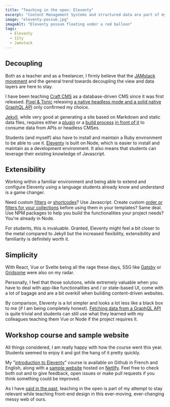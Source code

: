 ```yaml
---
title: "Teaching in the open: Eleventy"
excerpt: "Content Management Systems and structured data are part of my teaching duties. From the get go, I decided to cover both a database-driven CMS and a Static Site Generator. As far as the latter goes, I switched from Jekyll to Eleventy this year."
image: "eleventy-possum.jpg"
imageAlt: "Eleventy possum floating under a red balloon"
tags:
  - Eleventy
  - 11ty
  - Jamstack
---
```


## Decoupling

Both as a teacher and as a freelancer, I firmly believe that the [JAMstack movement](https://jamstack.org/) and the general trend towards decoupling the view and data layers are here to stay.

I have been teaching [Craft CMS](https://craftcms.com/) as a database-driven CMS since it was first released. [Pixel & Tonic](https://pixelandtonic.com/) releasing [a native headless mode and a solid native GraphQL API](https://craftcms.com/blog/craft-33) only confirmed my choice.

[Jekyll](https://jekyllrb.com/), while very good at generating a site based on Markdown and static data files, requires either a [plugin](https://github.com/brockfanning/jekyll-get-json) or a [build process](https://twitter.com/philhawksworth/status/1159193504851144705) [in front of it](https://david.darn.es/tutorial/2019/08/11/use-ghost-with-jekyll/) to consume data from APIs or headless CMSes.

Students (and myself) also have to install and maintain a Ruby environment to be able to use it. [Eleventy](https://www.11ty.dev/) is built on Node, which is easier to install and maintain as a development environment. It also means that students can leverage their existing knowledge of Javascript.

## Extensibility

Working within a familiar environment and being able to extend and configure Eleventy using a language students already know and understand is a game changer.

Need custom [filters](https://www.11ty.dev/docs/filters/) or [shortcodes](https://www.11ty.dev/docs/shortcodes/)? Use Javascript. Create custom [order or filters for your collections](https://www.11ty.dev/docs/collections/) before using them in your templates? Same deal. Use NPM packages to help you build the functionalities your project needs? You're already in Node.

For students, this is invaluable. Granted, Eleventy might feel a bit closer to the metal compared to Jekyll but the increased flexibility, extensibility and familiarity is definitely worth it.

## Simplicity

With React, Vue or Svelte being all the rage these days, SSG like [Gatsby](https://www.gatsbyjs.org/) or [Gridsome](https://gridsome.org/) were also on my radar.

Personally, I feel that those solutions, while extremely valuable when you have to deal with app-like functionalities and / or state-based UI, come with a lot of bagage and are a bit overkill when building content-driven websites.

By comparison, Eleventy is a lot simpler and looks a lot less like a black box to me (if I am being completely honest). [Fetching data from a GraphQL API](https://www.webstoemp.com/blog/headless-cms-graphql-api-eleventy/) is quite trivial and students can still use what they learned with my colleagues teaching them Vue or Node if the project requires it.

## Workshop course and sample website

All things considered, I am really happy with how the course went this year. Students seemed to enjoy it and got the hang of it pretty quickly.

My "[introduction to Eleventy](https://github.com/jeromecoupe/iad_eleventy_introduction)" course is available on Github in French and English, along with a [sample website](https://github.com/jeromecoupe/sample-11ty-blog) hosted on [Netlify](https://www.netlify.com/). Feel free to check both out and to give feedback, open issues or make pull requests if you think something could be improved.

As I have [said in the past](https://www.webstoemp.com/blog/teaching-in-the-open-craft-jekyll-workshops/), teaching in the open is part of my attempt to stay relevant while teaching front-end design in this ever-moving, ever-changing messy web of ours.
